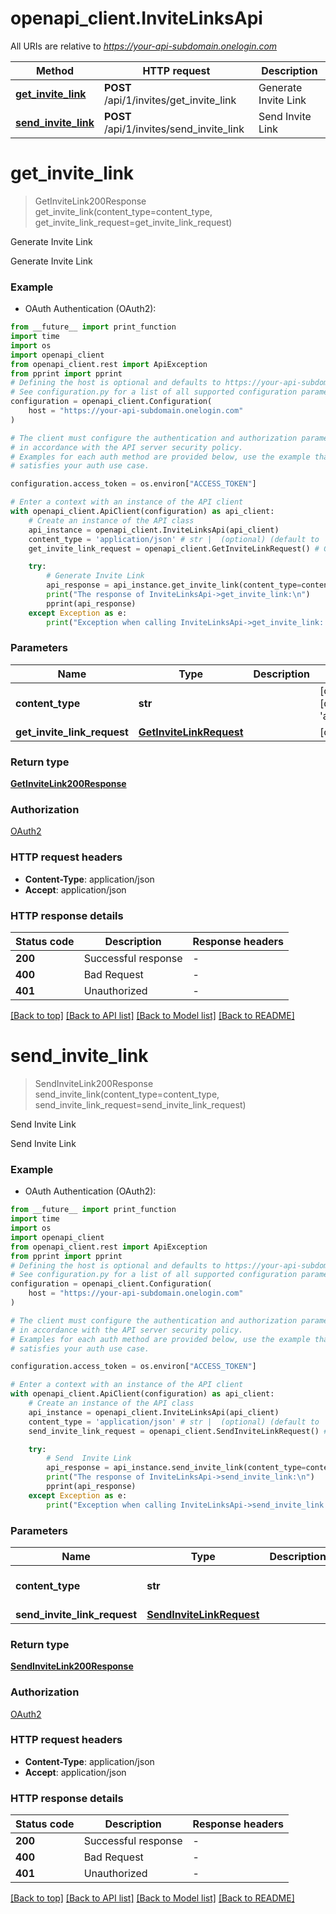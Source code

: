 # openapi_client.InviteLinksApi

All URIs are relative to *https://your-api-subdomain.onelogin.com*

Method | HTTP request | Description
------------- | ------------- | -------------
[**get_invite_link**](InviteLinksApi.md#get_invite_link) | **POST** /api/1/invites/get_invite_link | Generate Invite Link
[**send_invite_link**](InviteLinksApi.md#send_invite_link) | **POST** /api/1/invites/send_invite_link | Send  Invite Link


# **get_invite_link**
> GetInviteLink200Response get_invite_link(content_type=content_type, get_invite_link_request=get_invite_link_request)

Generate Invite Link

Generate Invite Link

### Example

* OAuth Authentication (OAuth2):
```python
from __future__ import print_function
import time
import os
import openapi_client
from openapi_client.rest import ApiException
from pprint import pprint
# Defining the host is optional and defaults to https://your-api-subdomain.onelogin.com
# See configuration.py for a list of all supported configuration parameters.
configuration = openapi_client.Configuration(
    host = "https://your-api-subdomain.onelogin.com"
)

# The client must configure the authentication and authorization parameters
# in accordance with the API server security policy.
# Examples for each auth method are provided below, use the example that
# satisfies your auth use case.

configuration.access_token = os.environ["ACCESS_TOKEN"]

# Enter a context with an instance of the API client
with openapi_client.ApiClient(configuration) as api_client:
    # Create an instance of the API class
    api_instance = openapi_client.InviteLinksApi(api_client)
    content_type = 'application/json' # str |  (optional) (default to 'application/json')
    get_invite_link_request = openapi_client.GetInviteLinkRequest() # GetInviteLinkRequest |  (optional)

    try:
        # Generate Invite Link
        api_response = api_instance.get_invite_link(content_type=content_type, get_invite_link_request=get_invite_link_request)
        print("The response of InviteLinksApi->get_invite_link:\n")
        pprint(api_response)
    except Exception as e:
        print("Exception when calling InviteLinksApi->get_invite_link: %s\n" % e)
```

### Parameters

Name | Type | Description  | Notes
------------- | ------------- | ------------- | -------------
 **content_type** | **str**|  | [optional] [default to &#39;application/json&#39;]
 **get_invite_link_request** | [**GetInviteLinkRequest**](GetInviteLinkRequest.md)|  | [optional] 

### Return type

[**GetInviteLink200Response**](GetInviteLink200Response.md)

### Authorization

[OAuth2](../README.md#OAuth2)

### HTTP request headers

 - **Content-Type**: application/json
 - **Accept**: application/json

### HTTP response details
| Status code | Description | Response headers |
|-------------|-------------|------------------|
**200** | Successful response |  -  |
**400** | Bad Request |  -  |
**401** | Unauthorized |  -  |

[[Back to top]](#) [[Back to API list]](../README.md#documentation-for-api-endpoints) [[Back to Model list]](../README.md#documentation-for-models) [[Back to README]](../README.md)

# **send_invite_link**
> SendInviteLink200Response send_invite_link(content_type=content_type, send_invite_link_request=send_invite_link_request)

Send  Invite Link

Send Invite Link

### Example

* OAuth Authentication (OAuth2):
```python
from __future__ import print_function
import time
import os
import openapi_client
from openapi_client.rest import ApiException
from pprint import pprint
# Defining the host is optional and defaults to https://your-api-subdomain.onelogin.com
# See configuration.py for a list of all supported configuration parameters.
configuration = openapi_client.Configuration(
    host = "https://your-api-subdomain.onelogin.com"
)

# The client must configure the authentication and authorization parameters
# in accordance with the API server security policy.
# Examples for each auth method are provided below, use the example that
# satisfies your auth use case.

configuration.access_token = os.environ["ACCESS_TOKEN"]

# Enter a context with an instance of the API client
with openapi_client.ApiClient(configuration) as api_client:
    # Create an instance of the API class
    api_instance = openapi_client.InviteLinksApi(api_client)
    content_type = 'application/json' # str |  (optional) (default to 'application/json')
    send_invite_link_request = openapi_client.SendInviteLinkRequest() # SendInviteLinkRequest |  (optional)

    try:
        # Send  Invite Link
        api_response = api_instance.send_invite_link(content_type=content_type, send_invite_link_request=send_invite_link_request)
        print("The response of InviteLinksApi->send_invite_link:\n")
        pprint(api_response)
    except Exception as e:
        print("Exception when calling InviteLinksApi->send_invite_link: %s\n" % e)
```

### Parameters

Name | Type | Description  | Notes
------------- | ------------- | ------------- | -------------
 **content_type** | **str**|  | [optional] [default to &#39;application/json&#39;]
 **send_invite_link_request** | [**SendInviteLinkRequest**](SendInviteLinkRequest.md)|  | [optional] 

### Return type

[**SendInviteLink200Response**](SendInviteLink200Response.md)

### Authorization

[OAuth2](../README.md#OAuth2)

### HTTP request headers

 - **Content-Type**: application/json
 - **Accept**: application/json

### HTTP response details
| Status code | Description | Response headers |
|-------------|-------------|------------------|
**200** | Successful response |  -  |
**400** | Bad Request |  -  |
**401** | Unauthorized |  -  |

[[Back to top]](#) [[Back to API list]](../README.md#documentation-for-api-endpoints) [[Back to Model list]](../README.md#documentation-for-models) [[Back to README]](../README.md)

